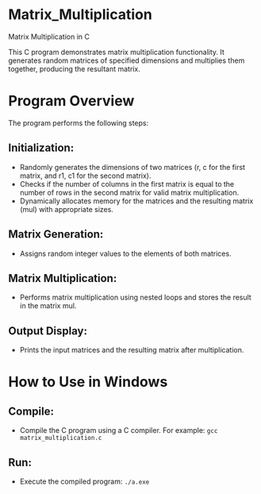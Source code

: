# Matrix_Multiplication
Matrix Multiplication in C

This C program demonstrates matrix multiplication functionality. It generates random matrices of specified dimensions and multiplies them together, producing the resultant matrix.

# Program Overview
The program performs the following steps:

## Initialization:
* Randomly generates the dimensions of two matrices (r, c for the first matrix, and r1, c1 for the second matrix).
* Checks if the number of columns in the first matrix is equal to the number of rows in the second matrix for valid matrix multiplication.
* Dynamically allocates memory for the matrices and the resulting matrix (mul) with appropriate sizes.
## Matrix Generation:
* Assigns random integer values to the elements of both matrices.
## Matrix Multiplication:
* Performs matrix multiplication using nested loops and stores the result in the matrix mul.
## Output Display:
* Prints the input matrices and the resulting matrix after multiplication.

# How to Use in Windows
## Compile:
* Compile the C program using a C compiler. For example:
`gcc matrix_multiplication.c`
## Run:
* Execute the compiled program:
`./a.exe`
